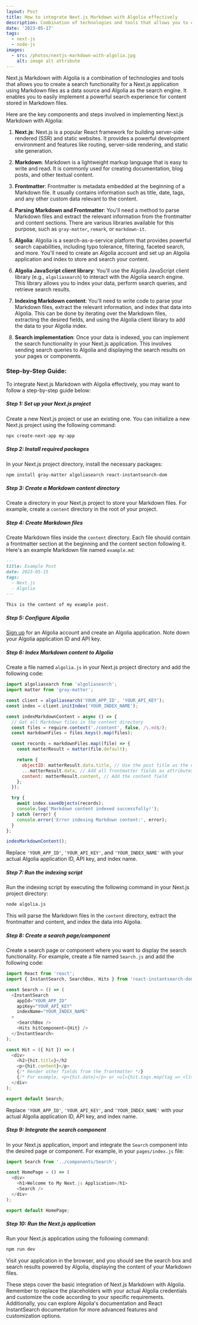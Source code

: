 ```yaml
---
layout: Post
title: How to integrate Next.js Markdown with Algolia effectively
description: Combination of technologies and tools that allows you to create a search functionality for a Next.js application using Markdown files as a data source and Algolia as the search engine.
date: '2023-05-17'
tags:
  - next-js
  - node-js
images:
  - src: /photos/nextjs-markdown-with-algolia.jpg
    alt: image alt attribute
---
```


Next.js Markdown with Algolia is a combination of technologies and tools that allows you to create a search functionality for a Next.js application using Markdown files as a data source and Algolia as the search engine. It enables you to easily implement a powerful search experience for content stored in Markdown files.

Here are the key components and steps involved in implementing Next.js Markdown with Algolia:

1. **Next.js**: Next.js is a popular React framework for building server-side rendered (SSR) and static websites. It provides a powerful development environment and features like routing, server-side rendering, and static site generation.

2. **Markdown**: Markdown is a lightweight markup language that is easy to write and read. It is commonly used for creating documentation, blog posts, and other textual content.

3. **Frontmatter**: Frontmatter is metadata embedded at the beginning of a Markdown file. It usually contains information such as title, date, tags, and any other custom data relevant to the content.

4. **Parsing Markdown and Frontmatter**: You'll need a method to parse Markdown files and extract the relevant information from the frontmatter and content sections. There are various libraries available for this purpose, such as `gray-matter`, `remark`, or `markdown-it`.

5. **Algolia**: Algolia is a search-as-a-service platform that provides powerful search capabilities, including typo tolerance, filtering, faceted search, and more. You'll need to create an Algolia account and set up an Algolia application and index to store and search your content.

6. **Algolia JavaScript client library**: You'll use the Algolia JavaScript client library (e.g., `algoliasearch`) to interact with the Algolia search engine. This library allows you to index your data, perform search queries, and retrieve search results.

7. **Indexing Markdown content**: You'll need to write code to parse your Markdown files, extract the relevant information, and index that data into Algolia. This can be done by iterating over the Markdown files, extracting the desired fields, and using the Algolia client library to add the data to your Algolia index.

8. **Search implementation**: Once your data is indexed, you can implement the search functionality in your Next.js application. This involves sending search queries to Algolia and displaying the search results on your pages or components.

### Step-by-Step Guide:

To integrate Next.js Markdown with Algolia effectively, you may want to follow a step-by-step guide below:

##### Step 1: Set up your Next.js project

Create a new Next.js project or use an existing one. You can initialize a new Next.js project using the following command:

```bash
npx create-next-app my-app
```

##### Step 2: Install required packages

In your Next.js project directory, install the necessary packages:

```bash
npm install gray-matter algoliasearch react-instantsearch-dom
```

##### Step 3: Create a Markdown content directory

Create a directory in your Next.js project to store your Markdown files. For example, create a `content` directory in the root of your project.

##### Step 4: Create Markdown files

Create Markdown files inside the `content` directory. Each file should contain a frontmatter section at the beginning and the content section following it. Here's an example Markdown file named `example.md`:

```markdown
---
title: Example Post
date: 2023-05-15
tags:
  - Next.js
  - Algolia
---

This is the content of my example post.
```

##### Step 5: Configure Algolia

[Sign up](https://www.algolia.com/users/sign_up) for an Algolia account and create an Algolia application. Note down your Algolia application ID and API key.

##### Step 6: Index Markdown content to Algolia

Create a file named `algolia.js` in your Next.js project directory and add the following code:

```javascript showLineNumbers
import algoliasearch from 'algoliasearch';
import matter from 'gray-matter';

const client = algoliasearch('YOUR_APP_ID', 'YOUR_API_KEY');
const index = client.initIndex('YOUR_INDEX_NAME');

const indexMarkdownContent = async () => {
  // Get all Markdown files in the content directory
  const files = require.context('./content', false, /\.md$/);
  const markdownFiles = files.keys().map(files);

  const records = markdownFiles.map((file) => {
    const matterResult = matter(file.default);

    return {
      objectID: matterResult.data.title, // Use the post title as the objectID
      ...matterResult.data, // Add all frontmatter fields as attributes
      content: matterResult.content, // Add the content field
    };
  });

  try {
    await index.saveObjects(records);
    console.log('Markdown content indexed successfully!');
  } catch (error) {
    console.error('Error indexing Markdown content:', error);
  }
};

indexMarkdownContent();
```

Replace `'YOUR_APP_ID'`, `'YOUR_API_KEY'`, and `'YOUR_INDEX_NAME'` with your actual Algolia application ID, API key, and index name.

##### Step 7: Run the indexing script

Run the indexing script by executing the following command in your Next.js project directory:

```bash
node algolia.js
```

This will parse the Markdown files in the `content` directory, extract the frontmatter and content, and index the data into Algolia.

##### Step 8: Create a search page/component

Create a search page or component where you want to display the search functionality. For example, create a file named `Search.js` and add the following code:

```javascript showLineNumbers
import React from 'react';
import { InstantSearch, SearchBox, Hits } from 'react-instantsearch-dom';

const Search = () => (
  <InstantSearch
    appId="YOUR_APP_ID"
    apiKey="YOUR_API_KEY"
    indexName="YOUR_INDEX_NAME"
  >
    <SearchBox />
    <Hits hitComponent={Hit} />
  </InstantSearch>
);

const Hit = ({ hit }) => (
  <div>
    <h2>{hit.title}</h2
    <p>{hit.content}</p>
    {/* Render other fields from the frontmatter */}
    {/* For example, <p>{hit.date}</p> or <ul>{hit.tags.map(tag => <li>{tag}</li>)}</ul> */}
  </div>
);

export default Search;
```

Replace `'YOUR_APP_ID'`, `'YOUR_API_KEY'`, and `'YOUR_INDEX_NAME'` with your actual Algolia application ID, API key, and index name.

##### Step 9: Integrate the search component

In your Next.js application, import and integrate the `Search` component into the desired page or component. For example, in your `pages/index.js` file:

```javascript showLineNumbers
import Search from '../components/Search';

const HomePage = () => (
  <div>
    <h1>Welcome to My Next.js Application</h1>
    <Search />
  </div>
);

export default HomePage;
```

##### Step 10: Run the Next.js application

Run your Next.js application using the following command:

```bash
npm run dev
```

Visit your application in the browser, and you should see the search box and search results powered by Algolia, displaying the content of your Markdown files.

These steps cover the basic integration of Next.js Markdown with Algolia. Remember to replace the placeholders with your actual Algolia credentials and customize the code according to your specific requirements. Additionally, you can explore Algolia's documentation and React InstantSearch documentation for more advanced features and customization options.
    
